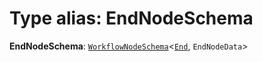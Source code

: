 # Type alias: EndNodeSchema

**EndNodeSchema**: [`WorkflowNodeSchema`](/en/auto-docs/interface/interfaces/WorkflowNodeSchema.md)<[`End`](/en/auto-docs/interface/enums/FlowGramNode.md#end), `EndNodeData`>
